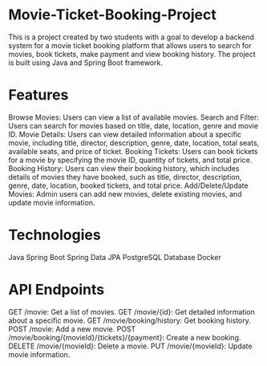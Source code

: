 # Movie-Ticket-Booking-Project
This is a project created by two students with a goal to develop a backend system for a movie ticket booking platform that allows users to search for movies, book tickets, make payment and view booking history. The project is built using Java and Spring Boot framework.

# Features
Browse Movies: Users can view a list of available movies.
Search and Filter: Users can search for movies based on title, date, location, genre and movie ID.
Movie Details: Users can view detailed information about a specific movie, including title, director, description, genre, date, location, total seats, available seats, and price of ticket.
Booking Tickets: Users can book tickets for a movie by specifying the movie ID, quantity of tickets, and total price.
Booking History: Users can view their booking history, which includes details of movies they have booked, such as title, director, description, genre, date, location, booked tickets, and total price.
Add/Delete/Update Movies: Admin users can add new movies, delete existing movies, and update movie information.

# Technologies
Java
Spring Boot
Spring Data JPA
PostgreSQL Database
Docker

# API Endpoints
GET /movie: Get a list of movies.
GET /movie/{id}: Get detailed information about a specific movie.
GET /movie/booking/history: Get booking history.
POST /movie: Add a new movie.
POST /movie/booking/{movieId}/{tickets}/{payment}: Create a new booking.
DELETE /movie/{movieId}: Delete a movie.
PUT /movie/{movieId}: Update movie information.
